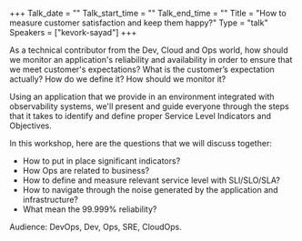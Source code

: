 +++
Talk_date = ""
Talk_start_time = ""
Talk_end_time = ""
Title = "How to measure customer satisfaction and keep them happy?"
Type = "talk"
Speakers = ["kevork-sayad"]
+++

As a technical contributor from the Dev, Cloud and Ops world, how should we monitor an application's reliability and availability in order to ensure that we meet customer's expectations? What is the customer’s expectation actually? How do we define it? How should we monitor it?

Using an application that we provide in an environment integrated with observability systems, we'll present and guide everyone through the steps that it takes to identify and define proper Service Level Indicators and Objectives.

In this workshop, here are the questions that we will discuss together: 

- How to put in place significant indicators?
- How Ops are related to business?  
- How to define and measure relevant service level with SLI/SLO/SLA?
- How to navigate through the noise generated by the application and infrastructure?
- What mean the 99.999% reliability?

Audience: DevOps, Dev, Ops, SRE, CloudOps.

